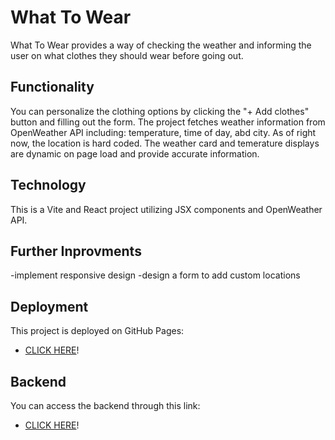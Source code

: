 # What To Wear

What To Wear provides a way of checking the weather and informing the user on what clothes they should wear before going out.

## Functionality

You can personalize the clothing options by clicking the "+ Add clothes" button and filling out the form. The project fetches weather information from OpenWeather API including: temperature, time of day, abd city. As of right now, the location is hard coded. The weather card and temerature displays are dynamic on page load and provide accurate information.

## Technology

This is a Vite and React project utilizing JSX components and OpenWeather API.

## Further Inprovments

-implement responsive design
-design a form to add custom locations

## Deployment

This project is deployed on GitHub Pages:

- [CLICK HERE](https://corbinwolf.github.io/se_project_react/)!

## Backend

You can access the backend through this link:

- [CLICK HERE](https://github.com/CorbinWolf/se_project_express)!
